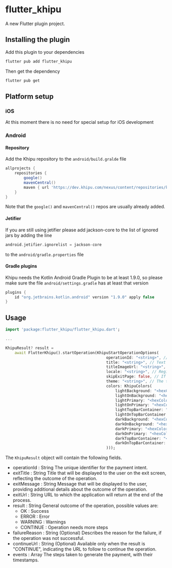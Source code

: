 # flutter_khipu

A new Flutter plugin project.

## Installing the plugin

Add this plugin to your dependencies

```bash
flutter pub add flutter_khipu
```

Then get the dependency

```bash
flutter pub get
```

## Platform setup

### iOS

At this moment there is no need for special setup for iOS development

### Android

#### Repository

Add the Khipu repository to the `android/build.gralde` file

```groovy
allprojects {
    repositories {
        google()
        mavenCentral()
        maven { url 'https://dev.khipu.com/nexus/content/repositories/khenshin' }
    }
}
```

Note that the `google()` and `mavenCentral()` repos are usually already added.

#### Jetifier

If you are still using jetifier please add jackson-core to the list of ignored jars by adding the line

```groovy
android.jetifier.ignorelist = jackson-core
```

to the `android/gradle.properties` file

#### Gradle plugins

Khipu needs the Kotlin Android Gradle Plugin to be at least 1.9.0, so please make sure the file `android/settings.gradle` has at least that version

```groovy
plugins {
    id "org.jetbrains.kotlin.android" version "1.9.0" apply false
}
```

## Usage


```dart
import 'package:flutter_khipu/flutter_khipu.dart';

...

KhipuResult? result =
    await FlutterKhipu().startOperation(KhipuStartOperationOptions(
                                            operationId: "<string>", // The unique identifier of the payment intent
                                            title: "<string>", // Text to show in the top bar
                                            titleImageUrl: "<string>", // Image to show centered in the top bar (it replaces the title)
                                            locale: "<string>", // Regional settings for the interface language. The standard format combines an ISO 639-1 language code and an ISO 3166 country code. For example, "es_CL" for Spanish (Chile).
                                            skipExitPage: false, // If true, skips the exit page at the end of the payment process, whether successful or failed.
                                            theme: "<string>", // The theme of the interface, can be light, dark or system
                                            colors: KhipuColors(
                                                lightBackground: "<hexColor>", //Optional General background color in light mode
                                                lightOnBackground: "<hexColor>", //Optional Color of elements on the general background in light mode
                                                lightPrimary: "<hexColor>", //Optional Primary color in light mode.
                                                lightOnPrimary: "<hexColor>", //Optional Color of elements on the primary color in light mode.
                                                lightTopBarContainer: "<hexColor>", //Optional Background color for the top bar in light mode.
                                                lightOnTopBarContainer: "<hexColor>", //Optional Color of the elements on the top bar in light mode.
                                                darkBackground: "<hexColor>", //Optional General background color in dark mode
                                                darkOnBackground: "<hexColor>", //Optional Color of elements on the general background in dark mode
                                                darkPrimary: "<hexColor>", //Optional Primary color in dark mode.
                                                darkOnPrimary: "<hexColor>", //Optional Color of elements on the primary color in dark mode.
                                                darkTopBarContainer: "<hexColor>", //Optional Background color for the top bar in dark mode.
                                                darkOnTopBarContainer: "<hexColor>", //Optional Color of the elements on the top bar in dark mode.
                                            )));

```

The `KhipuResult` object will contain the following fields.

- operationId : String The unique identifier for the payment intent.
- exitTitle : String Title that will be displayed to the user on the exit screen, reflecting the outcome of the operation.
- exitMessage : String Message that will be displayed to the user, providing additional details about the outcome of the operation.
- exitUrl : String URL to which the application will return at the end of the process.
- result : String General outcome of the operation, possible values are:
  - OK : Success
  - ERROR : Error
  - WARNING : Warnings
  - CONTINUE : Operation needs more steps
- failureReason : String (Optional) Describes the reason for the failure, if the operation was not successful.
- continueUrl : String (Optional) Available only when the result is "CONTINUE", indicating the URL to follow to continue the operation.
- events : Array The steps taken to generate the payment, with their timestamps.


